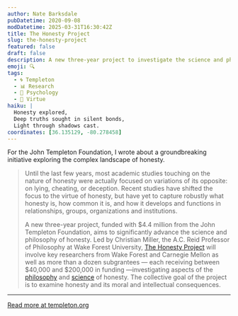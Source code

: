 ```yaml
---
author: Nate Barksdale
pubDatetime: 2020-09-08
modDatetime: 2025-03-31T16:30:42Z
title: The Honesty Project
slug: the-honesty-project
featured: false
draft: false
description: A new three-year project to investigate the science and philosophy of an understudied virtue.
emoji: 🔍
tags:
  - 🌀 Templeton
  - 📊 Research
  - 🧠 Psychology
  - 🥗 Virtue
haiku: |
  Honesty explored,  
  Deep truths sought in silent bonds,  
  Light through shadows cast.
coordinates: [36.135129, -80.278458]
---
```


For the John Templeton Foundation, I wrote about a groundbreaking initiative exploring the complex landscape of honesty.

> Until the last few years, most academic studies touching on the nature of honesty were actually focused on variations of its opposite: on lying, cheating, or deception. Recent studies have shifted the focus to the virtue of honesty, but have yet to capture robustly what honesty is, how common it is, and how it develops and functions in relationships, groups, organizations and institutions.
>
> A new three-year project, funded with $4.4 million from the John Templeton Foundation, aims to significantly advance the science and philosophy of honesty. Led by Christian Miller, the A.C. Reid Professor of Philosophy at Wake Forest University, [The Honesty Project](https://honestyproject.philosophy.wfu.edu) will involve key researchers from Wake Forest and Carnegie Mellon as well as more than a dozen subgrantees — each receiving between $40,000 and $200,000 in funding —investigating aspects of the [philosophy](https://honestyproject.philosophy.wfu.edu/rfp-philosophy-of-honesty/) and [science](https://honestyproject.philosophy.wfu.edu/rfp-the-science-of-honesty/) of honesty. The collective goal of the project is to examine honesty and its moral and intellectual consequences.

---

[Read more at templeton.org](https://www.templeton.org/news/the-honesty-project)
